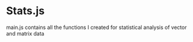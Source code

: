<h1>Stats.js</h1>
main.js contains all the functions I created for statistical analysis of vector and matrix data